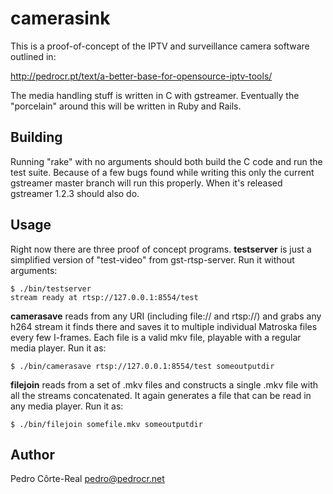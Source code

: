 # camerasink

This is a proof-of-concept of the IPTV and surveillance camera software outlined in:

http://pedrocr.pt/text/a-better-base-for-opensource-iptv-tools/

The media handling stuff is written in C with gstreamer. Eventually the "porcelain" around this will be written in Ruby and Rails.

## Building

Running "rake" with no arguments should both build the C code and run the test suite. Because of a few bugs found while writing this only the current gstreamer master branch will run this properly. When it's released gstreamer 1.2.3 should also do.

## Usage

Right now there are three proof of concept programs. **testserver** is just a simplified version of "test-video" from gst-rtsp-server. Run it without arguments:

    $ ./bin/testserver 
    stream ready at rtsp://127.0.0.1:8554/test

**camerasave** reads from any URI (including file:// and rtsp://) and grabs any h264 stream it finds there and saves it to multiple individual Matroska files every few I-frames. Each file is a valid mkv file, playable with a regular media player. Run it as:

    $ ./bin/camerasave rtsp://127.0.0.1:8554/test someoutputdir

**filejoin** reads from a set of .mkv files and constructs a single .mkv file with all the streams concatenated. It again generates a file that can be read in any media player. Run it as:

    $ ./bin/filejoin somefile.mkv someoutputdir

## Author

Pedro Côrte-Real <pedro@pedrocr.net>
    
